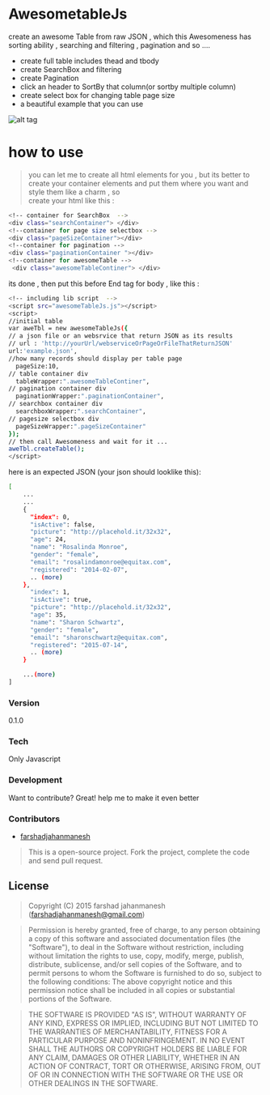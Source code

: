 # AwesometableJs

create an awesome Table from raw JSON , which this Awesomeness has  sorting ability , searching and filtering , pagination and so ....
  - create full table includes thead and tbody
  - create SearchBox and filtering
  - create Pagination
  - click an header to SortBy that column(or sortby multiple column)
  - create select box for changing table page size
  - a beautiful example that you can use 
  
  ![alt tag](http://farshadjahanmanesh.ir/WATCHME.png "Screenshot")


# how to use
> you can let me to create all html elements for you  , but its better to create your container  elements and put them where you want and style them like a charm , so  
create your html like this :
```sh
<!-- container for SearchBox  -->
<div class="searchContainer"> </div>
<!--container for page size selectbox --> 
<div class="pageSizeContainer"></div>
<!--container for pagination -->
<div class="paginationContainer "></div>
<!--container for awesomeTable -->
 <div class="awesomeTableContiner"> </div>
```
its done , then put this before End tag for body , like this :
```sh
<!-- including lib script  -->
<script src="awesomeTableJs.js"></script>
<script>
//initial table
var aweTbl = new awesomeTableJs({
// a json file or an websrvice that return JSON as its results
// url : 'http://yourUrl/webserviceOrPageOrFileThatReturnJSON' 
url:'example.json',
//how many records should display per table page 
  pageSize:10,
// table container div 
  tableWrapper:".awesomeTableContiner",
// pagination container div
  paginationWrapper:".paginationContainer",
// searchbox container div
  searchboxWrapper:".searchContainer",
// pagesize selectbox div
  pageSizeWrapper:".pageSizeContainer"
});
// then call Awesomeness and wait for it ...
aweTbl.createTable();
</script>
```

here is an expected JSON (your json should looklike this):
```sh
[ 
    ...
    ...
    { 
      "index": 0,
      "isActive": false,
      "picture": "http://placehold.it/32x32",
      "age": 24,
      "name": "Rosalinda Monroe",
      "gender": "female",
      "email": "rosalindamonroe@equitax.com",
      "registered": "2014-02-07",
      .. (more)
    },
      "index": 1,
      "isActive": true,
      "picture": "http://placehold.it/32x32",
      "age": 35,
      "name": "Sharon Schwartz",
      "gender": "female",
      "email": "sharonschwartz@equitax.com",
      "registered": "2015-07-14",
      .. (more)
    }

    ...(more)
]
```
### Version
0.1.0

### Tech

Only Javascript

### Development
Want to contribute? Great!
help me to make it even better

### Contributors
* [farshadjahanmanesh] 

> This is a open-source project. Fork the project, complete the code and send pull request.

License
----
> Copyright (C) 2015 farshad jahanmanesh (farshadjahanmanesh@gmail.com)

>Permission is hereby granted, free of charge, to any person obtaining a copy of this software and associated 
documentation files (the "Software"), to deal in the Software without restriction, including without limitation 
the rights to use, copy, modify, merge, publish, distribute, sublicense, and/or sell copies of the Software, 
and to permit persons to whom the Software is furnished to do so, subject to the following conditions:
The above copyright notice and this permission notice shall be included in all copies or substantial portions 
of the Software.

>THE SOFTWARE IS PROVIDED "AS IS", WITHOUT WARRANTY OF ANY KIND, EXPRESS OR IMPLIED, INCLUDING BUT NOT LIMITED 
TO THE WARRANTIES OF MERCHANTABILITY, FITNESS FOR A PARTICULAR PURPOSE AND NONINFRINGEMENT. IN NO EVENT SHALL 
THE AUTHORS OR COPYRIGHT HOLDERS BE LIABLE FOR ANY CLAIM, DAMAGES OR OTHER LIABILITY, WHETHER IN AN ACTION OF 
CONTRACT, TORT OR OTHERWISE, ARISING FROM, OUT OF OR IN CONNECTION WITH THE SOFTWARE OR THE USE OR OTHER DEALINGS 
IN THE SOFTWARE.

[farshadjahanmanesh]: <https://github.com/farshadjahanmanesh>
